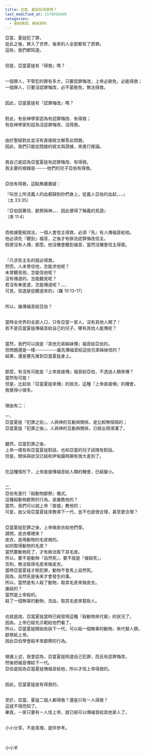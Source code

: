 ```yaml
---
title: 亞當、夏娃有得救嗎？
last_modified_at: 1579010400
categories:
  - 聖經無誤、解經原則
---
```


<p>亞當、夏娃犯了罪，<br>
從此之後，罪入了世界，後來的人全部都有了原罪。<br>
這些，我們都知道。</p>

<p><br>
但是，亞當夏娃有『得救』嗎？</p>

<p><br>
一個罪人，不管犯的罪有多大，只要認罪悔改，上帝必赦免，必能得救；<br>
一個罪人，只要沒認罪悔改，必不蒙赦免，無法得救。</p>

<p><br>
因此，亞當夏娃有『認罪悔改』嗎？</p>

<p><br>
對此，有些神學家認為有認罪悔改、有得救；<br>
有些神學家則認為沒認罪悔改、沒得救。</p>

<p><br>
由於聖經對此並沒有直接經文解答此問題，<br>
因此，我們只能從間接的經文與證據，來進行推論。</p>

<p><br>
我自己是認為亞當夏娃有認罪悔改、有得救。<br>
我主要的根據是------他們的兒子亞伯有得救。</p>

<p><br>
亞伯有得救，這點無庸置疑：</p>

<p>『叫世上所流義人的血都歸到你們身上，從義人亞伯的血起，、、』<br>
（太 23:35）</p>

<p>『亞伯因著信，獻祭與神，、、因此便得了稱義的見證』<br>
（來 11:4）</p>

<p><br>
而依據聖經說法，一個人會信主得救，必須『先』有人傳福音給他。<br>
他必須先『聽到』福音，之後才有辦法認罪悔改信主。<br>
假使沒有人傳，那麼，他沒機會聽到福音，當然沒機會信主得救。</p>

<p><br>
『凡求告主名的就必得救。<br>
然而，人未曾信他，怎能求他呢？<br>
未曾聽見他，怎能信他呢？<br>
沒有傳道的，怎能聽見呢？<br>
若沒有奉差遣，怎能傳道呢？、、、<br>
可見，信道是從聽道來的』（羅 10:13-17）</p>

<p><br>
所以，誰傳福音給亞伯？</p>

<p><br>
當時全世界的全部人口，只有亞當一家人，沒有其他人類了！<br>
若不是亞當夏娃傳福音給自己的兒子，哪有其他人能傳呢？</p>

<p><br>
當然，我們可以說是『其他兄弟姊妹傳』福音給亞伯的。<br>
但問題還是一樣-----------誰先傳福音給這些兄弟姊妹信的？<br>
結果，還是要先推到亞當夏娃身上。</p>

<p><br>
那麼，有沒有可能是『上帝直接傳』福音給亞伯，不透過人類來傳？<br>
當然有可能！<br>
但是，比起由『亞當夏娃來傳』的說法，這種『上帝直接傳』的機會，<br>
我覺得小很多。</p>

<p><br>
理由有二：</p>

<p>一、<br>
亞當夏娃『犯罪之前』，人與神的互動與關係，是比較無阻隔的；<br>
亞當夏娃『犯罪之後』，人與神的互動與關係，已經出現鴻溝了。</p>

<p><br>
雖然，亞當犯罪之後，<br>
上帝一樣有和亞當夏娃對話，也和亞當的兒子該隱有對話，<br>
但是，關係與狀況已經和伊甸園時期有很大差別了。</p>

<p><br>
在這種情形下，上帝直接傳福音給人類的機會，已經變小。</p>

<p><br>
二、<br>
亞伯有進行『殺動物獻祭』儀式。<br>
這種殺動物獻祭的行為，是誰教他的？<br>
當然，我們可以說上帝『直接』教他的；<br>
可是，由父母亞當夏娃來教導下一代，豈不也是很合理，甚至更合理？</p>

<p><br>
亞當夏娃犯罪之後，上帝做皮衣給他們穿。<br>
請問，皮衣哪裡來？<br>
皮衣，是用動物的毛皮做的。<br>
如何取得動物的毛皮？<br>
當然要動物死了，才有辦法取下其毛皮。<br>
所以，要不是動物『自然死』，要不就是『被殺死』，<br>
否則，無法取得毛皮來做皮衣。<br>
當時亞當夏娃才剛犯罪，動物不會馬上自然死。<br>
因為，自然死是後來才會發生的事。<br>
所以，當然是有人殺了動物，取其毛皮來做皮衣。<br>
誰殺的？<br>
當然是上帝殺的。<br>
殺了一個無辜的動物，流血，取其毛皮來幫助人。</p>

<p><br>
也就是說，亞當夏娃當時已經發現這種『殺動物來代替』的狀況了。<br>
因為，上帝已經先示範給他們看了。<br>
所以，亞當夏娃開始告訴下一代，可以殺一個無辜的動物，來代替人類，<br>
獻祭給上帝。<br>
因此亞伯學會殺羊來獻祭的行為。</p>

<p><br>
根據上述，我會認為，亞當夏娃知道自己犯罪，而且有認罪悔改，<br>
然後把福音傳給下一代。<br>
亞伯是因為亞當夏娃傳福音給他，所以才信上帝得救的。</p>

<p><br>
因此，亞當夏娃是有得救的。</p>

<p><br>
至於，亞當、夏娃二個人都得救？還是只有一人得救？<br>
這就不得而知了。<br>
畢竟，一家只要有一人信上帝，就已經可以傳福音給其他家人了。</p>

<p><br>
小小分享，不是真理，提供參考。</p>

<p>&nbsp;</p>

<p>小小羊</p>


